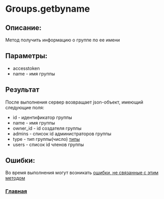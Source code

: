 # Groups.getbyname

## Описание:
Метод получить информацию о группе по ее имени

## Параметры:
* accesstoken
* name - имя группы

## Результат
После выполнения сервер возвращает json-объект, имеющий следующие поля:
* id - идентификатор группы
* name - имя группы
* owner_id - id создателя группы
* admins - список id администраторов группы
* type - тип группы(число) [типы](types.md)
* users - список id членов группы




## Ошибки:
Во время выполнения могут возникать [ошибки, не связанные с этим методом](../errors.md "Список ошибок")

### [Главная](../docs.md "Главная страница документации")